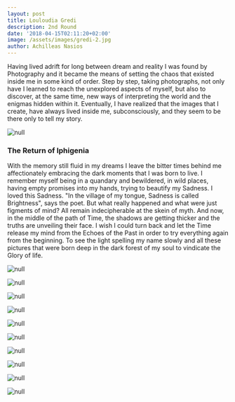 ```yaml
---
layout: post
title: Louloudia Gredi
description: 2nd Round
date: '2018-04-15T02:11:20+02:00'
image: /assets/images/gredi-2.jpg
author: Achilleas Nasios
---
```

Having lived adrift for long between dream and reality I was found by Photography and it became the means of setting the chaos that existed inside me in some kind of order.
Step by step, taking photographs, not only have I learned to reach the unexplored aspects of myself, but also to discover, at the same time, new ways of interpreting the world and the enigmas hidden within it. Eventually, I have realized that the images that I create, have always lived inside me, subconsciously, and they seem to be there only to tell my story.

![null](/assets/images/louloudia-present1.jpg#full)

### The Return of Iphigenia


With the memory still fluid in my dreams I leave the bitter times behind me affectionately embracing the dark moments that I was born to live. I remember myself  being  in a quandary  and bewildered, in wild places, having  empty  promises  into my hands,  trying to beautify my Sadness. I loved this Sadness. "In the village of my tongue, Sadness is called Brightness", says the poet.
But what really happened and what were just figments of mind? All remain  indecipherable at the skein of myth.
And now, in the middle of the path of Time, the shadows are getting thicker  and the truths are unveiling their face.
I wish I could turn back and let the Time release my mind from the Echoes of the Past in order to try everything again from the beginning.
To see the light spelling my name slowly and all these pictures that  were born deep in the dark forest of my soul to vindicate the Glory of life.


![null](/assets/images/gredi-1.jpg)

![null](/assets/images/gredi-2.jpg)

![null](/assets/images/gredi-3.jpg)

![null](/assets/images/gredi-4.jpg)

![null](/assets/images/gredi-5.jpg)

![null](/assets/images/gredi-6.jpg)

![null](/assets/images/gredi-7.jpg)

![null](/assets/images/gredi-8.jpg)

![null](/assets/images/gredi-9.jpg)

![null](/assets/images/gredi-10.jpg)
